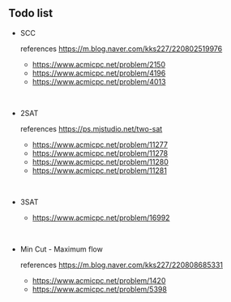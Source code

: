 ## Todo list 

* SCC

  references
  https://m.blog.naver.com/kks227/220802519976

  * https://www.acmicpc.net/problem/2150
  * https://www.acmicpc.net/problem/4196
  * https://www.acmicpc.net/problem/4013

<br>

* 2SAT

  references
  https://ps.mjstudio.net/two-sat

  * https://www.acmicpc.net/problem/11277
  * https://www.acmicpc.net/problem/11278
  * https://www.acmicpc.net/problem/11280
  * https://www.acmicpc.net/problem/11281

<br>

* 3SAT

   * https://www.acmicpc.net/problem/16992

<br>

* Min Cut - Maximum flow

  references
  https://m.blog.naver.com/kks227/220808685331

  * https://www.acmicpc.net/problem/1420
  * https://www.acmicpc.net/problem/5398
